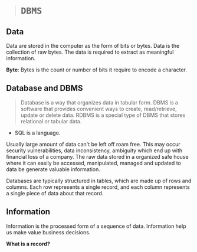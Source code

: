 > # **`DBMS`**

## **Data**

Data are stored in the computer as the form of bits or bytes. Data is the collection of raw bytes. The data is required to extract as meaningful information.

**Byte**: Bytes is the count or number of bits it require to encode a character.

## **Database and DBMS**

> Database is a way that organizes data in tabular form.
> DBMS is a software that provides convenient ways to create, read/retrieve, update or delete data.
> RDBMS is a special type of DBMS that stores relational or tabular data.

- SQL is a language. 

Usually large amount of data can't be left off roam free. This may occur security vulnerabilities, data inconsistency, ambiguity which end up with financial loss of a company. The raw data stored in a organized safe house where it can easily be accessed, manipulated, managed and updated to data be generate valuable information.

Databases are typically structured in tables, which are made up of rows and columns. Each row represents a single record, and each column represents a single piece of data about that record.

## **Information**

Information is the processed form of a sequence of data. Information help us make value business decisions.

**What is a record?**
